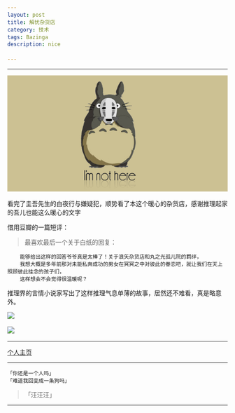 ```yaml
---
layout: post
title: 解忧杂货店
category: 技术
tags: Bazinga
description: nice

---
```

----------


![](https://raw.githubusercontent.com/Ashtray/Ashtray.github.io/master/imag/%E6%97%A0%E8%84%B8%E7%94%B7.png)  


看完了圭吾先生的白夜行与嫌疑犯，顺势看了本这个暖心的杂货店，感谢推理起家的吾儿也能这么暖心的文字  

借用豆瓣的一篇短评：  

<!-- more -->

>最喜欢最后一个关于白纸的回复：  

		能够给出这样的回答爷爷真是太棒了！关于浪矢杂货店和丸之光孤儿院的羁绊，  
		我想大概是多年前那对未能私奔成功的男女在冥冥之中对彼此的眷恋吧，就让我们在天上照顾彼此挂念的孩子们，  
		这样想会不会觉得很温暖呢？

推理界的言情小说家写出了这样推理气息单薄的故事，居然还不难看，真是略意外。

![](http://img1.cache.netease.com/catchpic/E/ED/ED476D20A9F18893C8A2C9B790F46056.jpg)

![](http://img4.douban.com/lpic/s27284878.jpg)


--------------------

[个人主页](http://Ashtray.github.io)

----------

	「你还是一个人吗」
	「难道我回变成一条狗吗」  

>「汪汪汪」

-----------------
    
 
